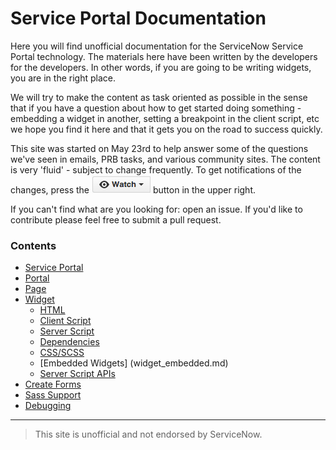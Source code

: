 # Service Portal Documentation

Here you will find unofficial documentation for the ServiceNow Service Portal technology.   The materials here have been written by the developers for the developers.  In other words, if you are going to be writing widgets, you are in the right place.

We will try to make the content as task oriented as possible in the sense that if you have a question about how to get started doing something - embedding a widget in another, setting a breakpoint in the client script, etc we hope you find it here and that it gets you on the road to success quickly.   

This site was started on May 23rd to help answer some of the questions we've seen in emails, PRB tasks, and various community sites.   The content is very 'fluid' - subject to change frequently.   To get notifications of the changes, press the ![watch button](/assets/home/watch.png) button in the upper right.

If you can't find what are you looking for: open an issue. If you'd like to contribute please feel free to submit a pull request.

### Contents

+ [Service Portal](/service_portal.md)
+ [Portal](/portal.md)
+ [Page](/page.md)
+ [Widget](/widget.md)
  - [HTML](widget_html.md)
  - [Client Script](widget_client_script.md)
  - [Server Script](widget_server_script.md)  
  - [Dependencies](widget_dependencies.md)
  - [CSS/SCSS](css.md)
  - [Embedded Widgets] (widget_embedded.md)
  - [Server Script APIs](widget_server_script_apis.md)
+ [Create Forms](/create_forms.md)
+ [Sass Support](css.md)
+ [Debugging](/debugging.md)

___

>This site is unofficial and not endorsed by ServiceNow.
